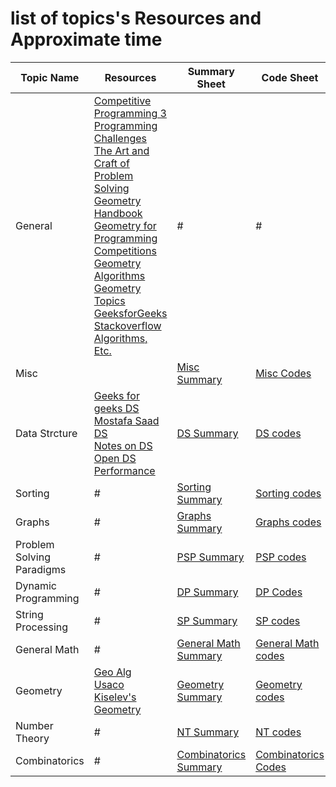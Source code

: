 # list of topics's Resources and Approximate time 

Topic Name   | Resources| Summary Sheet| Code Sheet|Problem Sheet| Solution Sheet| Hints Sheet
-------------| ------------ | ------------- |------------- |-------------  |-------------  |-------------  
General  | [Competitive Programming 3](https://cpbook.net/#CP3details)<br> [Programming Challenges](https://www.amazon.com/Programming-Challenges-Contest-Training-Computer/dp/0387001638) <br>[The Art and Craft of Problem Solving](https://www.amazon.com/Art-Craft-Problem-Solving/dp/0471789011The) <br>[Geometry Handbook](https://vlecomte.github.io/cp-geo.pdf)<br>[Geometry for Programming Competitions](https://www.cs.cmu.edu/~eugene/research/talks/compete-geom.pdf) <br>[Geometry Algorithms](http://geomalgorithms.com/index.html)<br>[Geometry Topics](https://en.wikipedia.org/wiki/List_of_geometry_topics)<br> [GeeksforGeeks](https://www.geeksforgeeks.org/geometric-algorithms/)<br> [Stackoverflow](https://stackoverflow.com/)<br> [Algorithms, Etc.](http://jeffe.cs.illinois.edu/teaching/algorithms/)  |  # |# |#|#| [General Hints](https://github.com/basmaashouur/Competitive-Programming/blob/master/Topics%20Hints/GeneralHints.md)
Misc  |   | [Misc Summary](https://github.com/basmaashouur/Competitive-Programming/blob/master/Knowledge-Phase/Detailed-list/Misc.md)  | [Misc Codes](https://github.com/basmaashouur/Competitive-Programming/blob/master/Knowledge-Phase/Topics-library/Misc-lib.md)|[Misc Problems](https://github.com/basmaashouur/Competitive-Programming/blob/master/Knowledge-Phase/Problems-library/Misc-problems.md)|[Misc Solutions](https://github.com/basmaashouur/Competitive-Programming/tree/master/Solutions-library/misc-solutions)| [Misc Hints](https://github.com/basmaashouur/Competitive-Programming/blob/master/Topics%20Hints/MiscHints.md)
Data Strcture  | [Geeks for geeks DS](https://www.geeksforgeeks.org/data-structures/)<br> [Mostafa Saad DS](https://github.com/mostafa-saad/ArabicCompetitiveProgramming/tree/master/11%20Data%20Structures)<br> [Notes on DS](http://www.cs.yale.edu/homes/aspnes/classes/223/notes.html)<br>[Open DS](http://www.engrcs.com/courses/cse222/cse222text.pdf) <br> [Performance](http://john-ahlgren.blogspot.com.eg/2013/10/stl-container-performance.html)| [DS Summary](https://github.com/basmaashouur/Competitive-Programming/blob/master/Knowledge-Phase/Detailed-list/Data-structure.md) |[DS codes](https://github.com/basmaashouur/Competitive-Programming/blob/master/Knowledge-Phase/Topics-library/Data-structure-lib.md) |[DS Problems](https://github.com/basmaashouur/Competitive-Programming/blob/master/Knowledge-Phase/Problems-library/Data-structure-problems.md)|[DS Solutions](https://github.com/basmaashouur/Competitive-Programming/tree/master/Solutions-library/data-strcture-solutions%20)|[DS Hints](https://github.com/basmaashouur/Competitive-Programming/blob/master/Topics%20Hints/DSHints.md)
Sorting| #| [Sorting Summary](https://github.com/basmaashouur/Competitive-Programming/blob/master/Knowledge-Phase/Detailed-list/Sorting.md)| [Sorting codes](https://github.com/basmaashouur/Competitive-Programming/blob/master/Knowledge-Phase/Topics-library/Sorting-lib.md)|[Sorting Problems](https://github.com/basmaashouur/Competitive-Programming/blob/master/Knowledge-Phase/Problems-library/Sorting-problems.md)|[Sorting Solutions](https://github.com/basmaashouur/Competitive-Programming/tree/master/Solutions-library/sorting-solutions)|[Sorting Hints](https://github.com/basmaashouur/Competitive-Programming/blob/master/Topics%20Hints/SortingHints.md)
Graphs| #| [Graphs Summary](https://github.com/basmaashouur/Competitive-Programming/blob/master/Knowledge-Phase/Detailed-list/Graphs.md)| [Graphs codes](https://github.com/basmaashouur/Competitive-Programming/blob/master/Knowledge-Phase/Topics-library/Graphs-lib%20.md)|[Graphs Problems](https://github.com/basmaashouur/Competitive-Programming/blob/master/Knowledge-Phase/Problems-library/Graphs-problems.md)|[Graphs Solutions](https://github.com/basmaashouur/Competitive-Programming/tree/master/Solutions-library/graphs-solutions)|[Graphs Hints](https://github.com/basmaashouur/Competitive-Programming/blob/master/Topics%20Hints/GraphsHints.md)
Problem Solving Paradigms| #| [PSP Summary](https://github.com/basmaashouur/Competitive-Programming/blob/master/Knowledge-Phase/Detailed-list/Problem-solving-paradigms.md)| [PSP codes](https://github.com/basmaashouur/Competitive-Programming/blob/master/Knowledge-Phase/Topics-library/Problem-solving-paradigms-lib.md)|[PSP Problems](https://github.com/basmaashouur/Competitive-Programming/blob/master/Knowledge-Phase/Problems-library/Problem-solving-paradigms-problems.md)|[PSP Solutions](https://github.com/basmaashouur/Competitive-Programming/tree/master/Solutions-library/problem-solving-paradigms-solutions)|[PSP Hints](https://github.com/basmaashouur/Competitive-Programming/blob/master/Topics%20Hints/PSPHints.md)
Dynamic Programming |#| [DP Summary](https://github.com/basmaashouur/Competitive-Programming/blob/master/Knowledge-Phase/Detailed-list/Dynamic-programming.md)|[DP Codes](https://github.com/basmaashouur/Competitive-Programming/blob/master/Knowledge-Phase/Topics-library/Dynamic-programming-lib.md)|[DP Problems](https://github.com/basmaashouur/Competitive-Programming/blob/master/Knowledge-Phase/Problems-library/Dynamic-programming-problems.md)|[DP Solutions](https://github.com/basmaashouur/Competitive-Programming/tree/master/Solutions-library/dynamic-programming-solutions)|[DP Hints](https://github.com/basmaashouur/Competitive-Programming/blob/master/Topics%20Hints/DPHints.md)
String Processing| #| [SP Summary](https://github.com/basmaashouur/Competitive-Programming/blob/master/Knowledge-Phase/Detailed-list/String-processing.md)| [SP codes](https://github.com/basmaashouur/Competitive-Programming/blob/master/Knowledge-Phase/Topics-library/String-processing-lib.md)|[SP Problems](https://github.com/basmaashouur/Competitive-Programming/blob/master/Knowledge-Phase/Problems-library/String-processing-problems.md)|[SP Solutions](https://github.com/basmaashouur/Competitive-Programming/tree/master/Solutions-library/string-processing-solutions)|[SP Hints](https://github.com/basmaashouur/Competitive-Programming/blob/master/Topics%20Hints/SPHints.md)
General Math| #| [General Math Summary](https://github.com/basmaashouur/Competitive-Programming/blob/master/Knowledge-Phase/Detailed-list/Mathematics/General-math.md)| [General Math codes](https://github.com/basmaashouur/Competitive-Programming/blob/master/Knowledge-Phase/Topics-library/Mathematics/General-math-lib.md)|[General Math Problems](https://github.com/basmaashouur/Competitive-Programming/blob/master/Knowledge-Phase/Problems-library/Mathematics/General-math-problems.md)|[General Math Solutions](https://github.com/basmaashouur/Competitive-Programming/tree/master/Solutions-library/mathematics-solutions/General-math-solutions)|[General Math Hints](https://github.com/basmaashouur/Competitive-Programming/blob/master/Topics%20Hints/GeneralMathHints.md)
Geometry| [Geo Alg](http://geomalgorithms.com/index.html)<br> [Usaco](http://www.dcc.fc.up.pt/~pribeiro/estagio2008/usaco/3_4_Computational_Geometry.htm)<br> [Kiselev's Geometry](https://drive.google.com/file/d/1z0SWwTj-1p-TkhxLfE45MCoDq0O8DS1p/view?usp=sharing)| [Geometry Summary](https://github.com/basmaashouur/Competitive-Programming/blob/master/Knowledge-Phase/Detailed-list/Mathematics/Geometry.md)| [Geometry codes](https://github.com/basmaashouur/Competitive-Programming/blob/master/Knowledge-Phase/Topics-library/Mathematics/Geometry-lib.md)|[Geometry Problems](https://github.com/basmaashouur/Competitive-Programming/blob/master/Knowledge-Phase/Problems-library/Mathematics/Geometry-problems.md)|[Geometry Solutions](https://github.com/basmaashouur/Competitive-Programming/tree/master/Solutions-library/mathematics-solutions/geometry-solutions)|[Geometry Hints](https://github.com/basmaashouur/Competitive-Programming/blob/master/Topics%20Hints/GeometryHints.md)
Number Theory| #| [NT Summary](https://github.com/basmaashouur/Competitive-Programming/blob/master/Knowledge-Phase/Detailed-list/Mathematics/Number-theory.md)| [NT codes](https://github.com/basmaashouur/Competitive-Programming/blob/master/Knowledge-Phase/Topics-library/Mathematics/Number-theory-lib.md)|[NT Problems](https://github.com/basmaashouur/Competitive-Programming/blob/master/Knowledge-Phase/Problems-library/Mathematics/Number-theory-problems.md)|[NT Solutions](https://github.com/basmaashouur/Competitive-Programming/tree/master/Solutions-library/mathematics-solutions/number-theory-solutions)|[NT Hints](https://github.com/basmaashouur/Competitive-Programming/blob/master/Topics%20Hints/NTHints.md)
Combinatorics|#|[Combinatorics Summary](https://github.com/basmaashouur/Competitive-Programming/blob/master/Knowledge-Phase/Detailed-list/Mathematics/Combinatorics.md)|[Combinatorics Codes](https://github.com/basmaashouur/Competitive-Programming/blob/master/Knowledge-Phase/Topics-library/Mathematics/Combinatorics-lib.md)|[Combinatorics Problems](https://github.com/basmaashouur/Competitive-Programming/blob/master/Knowledge-Phase/Problems-library/Mathematics/Combinatorics-problems.md)|[Combinatorics Solutions](https://github.com/basmaashouur/Competithttps://github.com/basmaashouur/Competitive-Programming/blob/master/Knowledge-Phase/Detailed-list/Dynamic-programming.mdive-Programming/tree/master/Solutions-library/mathematics-solutions/combinatorics-solutions)|[Combinatorics Hints](https://github.com/basmaashouur/Competitive-Programming/blob/master/Topics%20Hints/CombinatoricsHints.md)|




